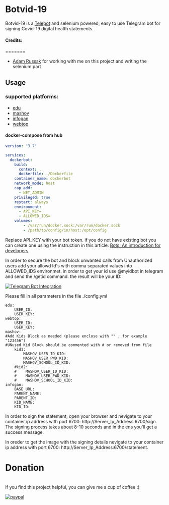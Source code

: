 # Botvid-19

Botvid-19 is a [Telepot](https://telepot.readthedocs.io/en/latest/) and selenium  powered, easy to use Telegram bot for signing Covid-19 digital health statements.


#### Credits:
=======

- [Adam Russak](https://github.com/AdamRussak) for working with me on this project and writing the selenium part

## Usage

### supported platforms:
* [edu](https://parents.education.gov.il)
* [mashov](https://web.mashov.info/students/login)
* [infogan](https://https://campaign.infogan.co.il/)
* [webtop](https://www.webtop.co.il/mobilev2/?)

#### docker-compose from hub
```yaml
version: "3.7"

services:
  dockerbot:
    build: 
      context: .
      dockerfile: ./Dockerfile
    container_name: dockerbot
    network_mode: host
    cap_add:
      - NET_ADMIN
    privileged: true
    restart: always
    environment:
      - API_KEY=
      - ALLOWED_IDS=
    volumes:
        - /var/run/docker.sock:/var/run/docker.sock
        - /path/to/config/in/host:/opt/config
```

Replace API_KEY with your bot token. if you do not have existing bot you can create one
using the instruction in this article:
[Bots: An introduction for developers](https://core.telegram.org/bots) 

In order to secure the bot and block unwanted calls from Unauthorized users add your allowd Id's with comma separated values into ALLOWED_IDS
environmet. in order to get your id use @myidbot in telegram and send the /getid command. the result will be your ID:

[![Telegram Bot Integration](https://raw.githubusercontent.com/t0mer/Botvid-19/master/example/images/Botvid-19.png "Telegram Bot Integration")](https://raw.githubusercontent.com/t0mer/Botvid-19/master/Botvid-19.png "Telegram Bot Integration")

Please fill in all parameters in the file ./config.yml
```
edu:
    USER_ID: 
    USER_KEY: 
webtop:
    USER_ID: 
    USER_KEY: 
mashov:
#Add Kids Block as needed (please enclose with "" , for example "123456")
#UNused Kid Block should be commented with # or removed from file
    kid1:
        MASHOV_USER_ID_KID: 
        MASHOV_USER_PWD_KID: 
        MASHOV_SCHOOL_ID_KID: 
    #kid2:
    #    MASHOV_USER_ID_KID: 
    #    MASHOV_USER_PWD_KID: 
    #    MASHOV_SCHOOL_ID_KID: 
infogan:
    BASE_URL: 
    PARENT_NAME: 
    PARENT_ID: 
    KID_NAME: 
    KID_ID: 
  ```


In order to sign the statement, open your browser and nevigate to your container ip address with port 6700:
http://Server_Ip_Address:6700/sign.
The signing process takes about 8-10 seconds and in the ens you'll get a success message.

In oreder to get the image with the signing details nevigate to your container ip address with port 6700:
http://Server_Ip_Address:6700/statement.



# Donation
<br>
If you find this project helpful, you can give me a cup of coffee :) 

[![paypal](https://www.paypalobjects.com/en_US/i/btn/btn_donateCC_LG.gif)](https://www.paypal.com/cgi-bin/webscr?cmd=_s-xclick&hosted_button_id=8CGLEHN2NDXDE)
